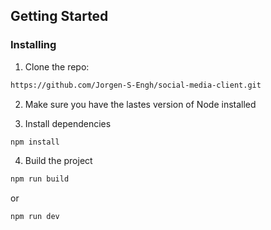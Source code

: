 
## Getting Started

### Installing

1. Clone the repo:

```bash
https://github.com/Jorgen-S-Engh/social-media-client.git

```

2. Make sure you have the lastes version of Node installed


3. Install dependencies

```bash
npm install
```

4. Build the project

```bash
npm run build
```
or 
```bash
npm run dev
```